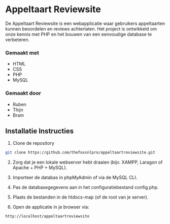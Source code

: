 # Appeltaart Reviewsite

De Appeltaart Reviewsite is een webapplicatie waar gebruikers appeltaarten kunnen beoordelen en reviews achterlaten. Het project is ontwikkeld om onze kennis met PHP en het bouwen van een eenvoudige database te verbeteren.

###  Gemaakt met
* HTML  
* CSS  
* PHP  
* MySQL  

###  Gemaakt door
* Ruben  
* Thijn
* Bram 

## Installatie Instructies

1. Clone de repository  
```bash
git clone https://github.com/thefoxsnlpro/appeltaartreviewsite.git
```
2. Zorg dat je een lokale webserver hebt draaien (bijv. XAMPP, Laragon of Apache + PHP + MySQL).

3. Importeer de databas in phpMyAdmin of via de MySQL CLI.

4. Pas de databasegegevens aan in het configuratiebestand config.php.

5. Plaats de bestanden in de htdocs-map (of de root van je server).

6. Open de applicatie in je browser via:
```bash
http://localhost/appeltaartreviewsite
```
